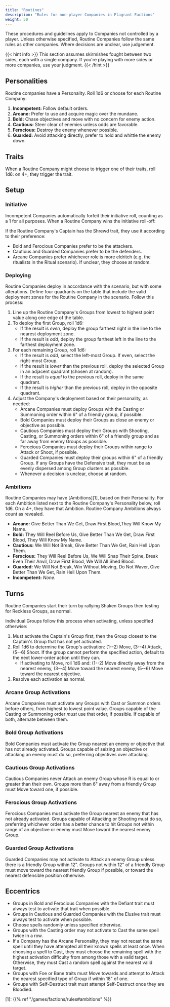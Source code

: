 ```yaml
---
title: "Routines"
description: "Rules for non-player Companies in Flagrant Factions"
weight: 50
---
```


These procedures and guidelines apply to Companies not controlled by a player. Unless otherwise
specified, Routine Companies follow the same rules as other companies. Where decisions are unclear,
use judgement.

<!-- vale Contractions.Use = NO -->

{{< hint info >}}
This section assumes skirmishes fought between two sides, each with a single company. If you're
playing with more sides or more companies, use your judgment.
{{< /hint >}}

<!-- vale Contractions.Use = YES -->

## Personalities

Routine companies have a Personality. Roll 1d6 or choose for each Routine Company:

1. **Incompetent:** Follow default orders.
1. **Arcane:** Prefer to use and acquire magic over the mundane.
1. **Bold:** Chase objectives and move with no concern for enemy action.
1. **Cautious:** Steer clear of enemies unless odds are favorable.
1. **Ferocious:** Destroy the enemy whenever possible.
1. **Guarded:** Avoid attacking directly, prefer to hold and whittle the enemy down.

## Traits

When a Routine Company might choose to trigger one of their traits, roll 1d6: on 4+, they trigger
the trait.

## Setup

### Initiative

Incompetent Companies automatically forfeit their initiative roll, counting as a 1 for all purposes.
When a Routine Company wins the initiative roll-off:

If the Routine Company's Captain has the Shrewd trait, they use it according to their preference:

- Bold and Ferocious Companies prefer to be the attackers.
- Cautious and Guarded Companies prefer to be the defenders.
- Arcane Companies prefer whichever role is more eldritch (e.g. the ritualists in the Ritual
  scenario). If unclear, they choose at random.

### Deploying

Routine Companies deploy in accordance with the scenario, but with some alterations. Define four
quadrants on the table that include the valid deployment zones for the Routine Company in the
scenario. Follow this process:

1. Line up the Routine Company's Groups from lowest to highest point value along one edge of the
   table.
1. To deploy the first Group, roll 1d6:
   - If the result is _even_, deploy the group farthest right in the line to the nearest deployment
     zone.
   - If the result is _odd_, deploy the group farthest left in the line to the farthest deployment
     zone.
1. For each remaining Group, roll 1d6:
   - If the result is _odd_, select the left-most Group. If even, select the right-most Group.
   - If the result is _lower_ than the previous roll, deploy the selected Group in an adjacent
     quadrant (chosen at random).
   - If the result is _equal_ to the previous roll, deploy in the same quadrant.
   - If the result is _higher_ than the previous roll, deploy in the opposite quadrant.
1. Adjust the Company's deployment based on their personality, as needed:
   - Arcane Companies must deploy Groups with the Casting or Summoning order within 6" of a friendly
     group, if possible.
   - Bold Companies must deploy their Groups as close an enemy or objective as possible.
   - Cautious Companies must deploy their Groups with Shooting, Casting, or Summoning orders within
     6" of a friendly group and as far away from enemy Groups as possible.
   - Ferocious Companies must deploy their Groups within range to Attack or Shoot, if possible.
   - Guarded Companies must deploy their groups within 6" of a friendly Group. If any Groups have
     the Defensive trait, they must be as evenly dispersed among Group clusters as possible.
   - Whenever a decision is unclear, choose at random.

### Ambitions

Routine Companies may have [Ambitions][1], based on their Personality. For each Ambition listed next
to the Routine Company's Personality below, roll 1d6. On a 4+, they have that Ambition. Routine
Company Ambitions always count as revealed.

- **Arcane:** Give Better Than We Get, Draw First Blood,They Will Know My Name.
- **Bold:** They Will Reel Before Us, Give Better Than We Get, Draw First Blood, They Will Know My
  Name.
- **Cautious:** We Will Not Break, Give Better Than We Get, Rain Hell Upon Them.
- **Ferocious:** They Will Reel Before Us, We Will Snap Their Spine, Break Even Their Anvil, Draw
  First Blood, We Will All Shed Blood.
- **Guarded:** We Will Not Break, Win Without Moving, Do Not Waver, Give Better Than We Get, Rain
  Hell Upon Them.
- **Incompetent:** _None_.

## Turns

Routine Companies start their turn by rallying Shaken Groups then testing for Reckless Groups, as
normal.

Individual Groups follow this process when activating, unless specified otherwise:

1. Must activate the Captain's Group first, then the Group closest to the Captain's Group that has
   not yet activated.
1. Roll 1d6 to determine the Group's activation: (1--2) Move, (3--4) Attack, (5--6) Shoot. If the
   group cannot perform the specified action, default to the next lower-order action until they can.
   - If activating to Move, roll 1d6 and: (1--2) Move directly away from the nearest enemy, (3--4)
     Move toward the nearest enemy, (5--6) Move toward the nearest objective.
1. Resolve each activation as normal.

### Arcane Group Activations

Arcane Companies must activate any Groups with Cast or Summon orders before others, from highest to
lowest point value. Groups capable of the Casting or Summoning order _must_ use that order, if
possible. If capable of both, alternate between them.

### Bold Group Activations

Bold Companies must activate the Group nearest an enemy or objective that has not already activated.
Groups capable of seizing an objective or attacking an enemy must do so, preferring objectives over
attacking.

### Cautious Group Activations

Cautious Companies never Attack an enemy Group whose R is equal to or greater than their own.
Groups more than 6" away from a friendly Group must Move toward one, if possible.

### Ferocious Group Activations

Ferocious Companies must activate the Group nearest an enemy that has not already activated. Groups
capable of Attacking or Shooting must do so, preferring whichever order has a better chance to hit
Groups not within range of an objective or enemy must Move toward the nearest enemy Group.

### Guarded Group Activations

Guarded Companies may not activate to Attack an enemy Group unless there is a friendly
Group within 12". Groups not within 12" of a friendly Group must move toward the nearest
friendly Group if possible, or toward the nearest defensible position otherwise.

## Eccentrics

- Groups in Bold and Ferocious Companies with the Defiant trait must always test to activate that
  trait when possible.
- Groups in Cautious and Guarded Companies with the Elusive trait must always test to activate when
  possible.
- Choose spells randomly unless specified otherwise.
- Groups with the Casting order may not activate to Cast the same spell twice in a row.
- If a Company has the Arcane Personality, they may not recast the same spell until they have
  attempted all their known spells at least once. When choosing a spell to Cast, they must choose
  the remaining spell with the highest activation difficulty from among those with a valid target.
  Otherwise, they must Cast a random spell against the nearest valid target.
- Groups with Foe or Bane traits must Move towards and attempt to Attack the nearest specified type
  of Group if within 18" of one.
- Groups with Self-Destruct trait must attempt Self-Destruct once they are Bloodied.

<!-- Reference Links -->

[1]: {{% ref "/games/factions/rules#ambitions" %}}
